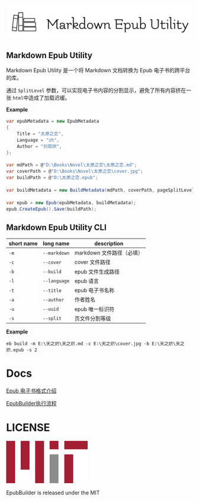 ![logo](./docs/images/logo-with-title-light.png)

## Markdown Epub Utility

Markdown Epub Utility 是一个将 Markdown 文档转换为 Epub 电子书的跨平台的库。

通过 `SplitLevel` 参数，可以实现电子书内容的分割显示，避免了所有内容挤在一张 `html`中造成了加载迟缓。


**Example**

```c#
var epubMetadata = new EpubMetadata
{
    Title = "太原之恋",
    Language = "zh",
    Author = "刘慈欣",
};

var mdPath = @"D:\Books\Novel\太原之恋\太原之恋.md";
var coverPath = @"D:\Books\Novel\太原之恋\cover.jpg";
var buildPath = @"D:\太原之恋.epub";

var buildMetadata = new BuildMetadata(mdPath, coverPath, pageSplitLevel:1);

var epub = new Epub(epubMetadata, buildMetadata);
epub.CreateEpub().Save(buildPath);
```

## Markdown Epub Utility CLI

| short name | long name    | description               |
| ---------- | ------------ | ------------------------- |
| `-m`       | `--markdown` | markdown 文件路径（必填） |
| `-c`       | `--cover`    | cover 文件路径            |
| `-b`       | `--build`    | epub 文件生成路径         |
| `-l`       | `--language` | epub 语言                 |
| `-t`       | `--title`    | epub 电子书名称           |
| `-a`       | `--author`   | 作者姓名                  |
| `-u`       | `--uuid`     | epub 唯一标识符           |
| `-s`       | `--split`    | 页文件分割等级            |

**Example**

```shell
eb build -m E:\天之炽\天之炽.md -c E:\天之炽\cover.jpg -b E:\天之炽\天之炽.epub -s 2
```

# Docs

[Epub 电子书格式介绍](./docs/Epub电子书格式.md)

[EpubBuilder执行流程](./docs//EpubBuilder执行流程.md)

# LICENSE

![MIT](./docs/images/MIT.png)

EpubBuilder is released under the MIT
